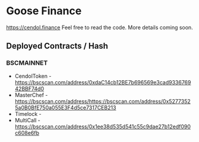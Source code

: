 # Goose Finance

https://cendol.finance Feel free to read the code. More details coming soon.

## Deployed Contracts / Hash

### BSCMAINNET

- CendolToken - https://bscscan.com/address/0xdaC14cb12BE7b696569e3cad933676942BBF74d0
- MasterChef - https://bscscan.com/address/https://bscscan.com/address/0x52773525a0B0BfE750a055E3F4d5ce7317CEB213
- Timelock - 
- MultiCall - https://bscscan.com/address/0x1ee38d535d541c55c9dae27b12edf090c608e6fb
